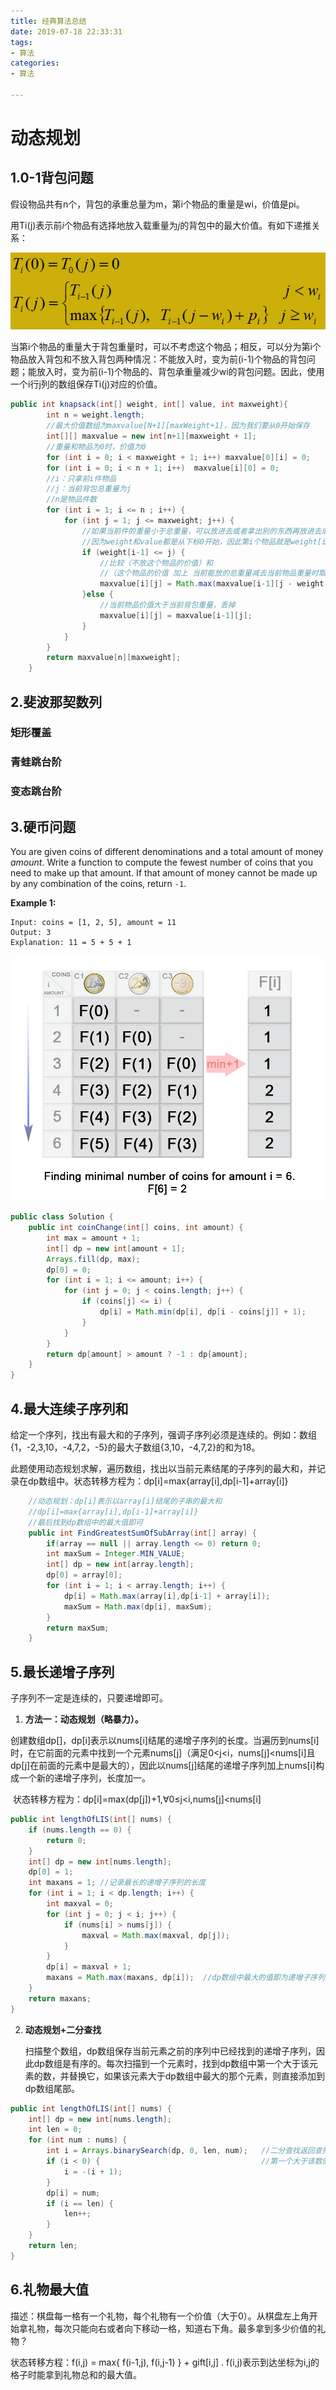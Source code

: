 ```yaml
---
title: 经典算法总结
date: 2019-07-18 22:33:31
tags: 
- 算法
categories:
- 算法

---
```


# 动态规划

## 1.0-1背包问题

假设物品共有n个，背包的承重总量为m，第i个物品的重量是wi，价值是pi。

用Ti(j)表示前*i*个物品有选择地放入载重量为*j*的背包中的最大价值。有如下递推关系：

![1567607144173](images\01背包.png)

当第i个物品的重量大于背包重量时，可以不考虑这个物品；相反，可以分为第i个物品放入背包和不放入背包两种情况：不能放入时，变为前(i-1)个物品的背包问题；能放入时，变为前(i-1)个物品的、背包承重量减少wi的背包问题。因此，使用一个i行j列的数组保存Ti(j)对应的价值。

```java
public int knapsack(int[] weight, int[] value, int maxweight){
        int n = weight.length;
        //最大价值数组为maxvalue[N+1][maxWeight+1]，因为我们要从0开始保存
        int[][] maxvalue = new int[n+1][maxweight + 1];
        //重量和物品为0时，价值为0
        for (int i = 0; i < maxweight + 1; i++) maxvalue[0][i] = 0;
        for (int i = 0; i < n + 1; i++)  maxvalue[i][0] = 0;
        //i：只拿前i件物品      
        //j：当前背包总重量为j
        //n是物品件数
        for (int i = 1; i <= n ; i++) {
            for (int j = 1; j <= maxweight; j++) {
                //如果当前件的重量小于总重量，可以放进去或者拿出别的东西再放进去或者不放进去
                //因为weight和value都是从下标0开始，因此第i个物品就是weight[i-1]
                if (weight[i-1] <= j) {
                    //比较（不放这个物品的价值）和
                    //（这个物品的价值 加上 当前能放的总重量减去当前物品重量时取前i-1个物品时的对应重量时                     //候的最高价值）
                    maxvalue[i][j] = Math.max(maxvalue[i-1][j - weight[i-1]] + value[i-1],maxvalue[i-1][j]);
                }else {
                    //当前物品价值大于当前背包重量，丢掉
                	maxvalue[i][j] = maxvalue[i-1][j];
                }
            }
        }
        return maxvalue[n][maxweight];
    }
```

## 2.斐波那契数列



### 矩形覆盖



### 青蛙跳台阶



### 变态跳台阶

## 3.硬币问题

You are given coins of different denominations and a total amount of money *amount*. Write a function to compute the fewest number of coins that you need to make up that amount. If that amount of money cannot be made up by any combination of the coins, return `-1`.

**Example 1:**

```
Input: coins = [1, 2, 5], amount = 11
Output: 3 
Explanation: 11 = 5 + 5 + 1
```

![](images\322_coin_change_table.png)

```java
public class Solution {
    public int coinChange(int[] coins, int amount) {
        int max = amount + 1;             
        int[] dp = new int[amount + 1];  
        Arrays.fill(dp, max);  
        dp[0] = 0;   
        for (int i = 1; i <= amount; i++) {
            for (int j = 0; j < coins.length; j++) {
                if (coins[j] <= i) {
                    dp[i] = Math.min(dp[i], dp[i - coins[j]] + 1);
                }
            }
        }
        return dp[amount] > amount ? -1 : dp[amount];
    }
}
```



## 4.最大连续子序列和

[牛客]: https://www.nowcoder.com/practice/459bd355da1549fa8a49e350bf3df484?tpId=13&amp;tqId=11183&amp;tPage=1&amp;rp=1&amp;ru=/ta/coding-interviews&amp;qru=/ta/coding-interviews/question-ranking

​	给定一个序列，找出有最大和的子序列，强调子序列必须是连续的。例如：数组{1，-2,3,10，-4,7,2，-5}的最大子数组{3,10，-4,7,2}的和为18。

​	此题使用动态规划求解，遍历数组，找出以当前元素结尾的子序列的最大和，并记录在dp数组中。状态转移方程为：dp[i]=max{array[i],dp[i-1]+array[i]}

```java
    //动态规划：dp[i]表示以array[i]结尾的子串的最大和
    //dp[i]=max{array[i],dp[i-1]+array[i]}
    //最后找到dp数组中的最大值即可
    public int FindGreatestSumOfSubArray(int[] array) {
        if(array == null || array.length <= 0) return 0;
        int maxSum = Integer.MIN_VALUE;
        int[] dp = new int[array.length];
        dp[0] = array[0];
        for (int i = 1; i < array.length; i++) {
            dp[i] = Math.max(array[i],dp[i-1] + array[i]);
            maxSum = Math.max(dp[i], maxSum);
        }
        return maxSum;
    }
```

## 5.最长递增子序列

[领扣]: https://leetcode-cn.com/problems/longest-increasing-subsequence/solution/dong-tai-gui-hua-er-fen-cha-zhao-tan-xin-suan-fa-p/#comment
[LeetCode]: https://leetcode.com/articles/longest-increasing-subsequence/

子序列不一定是连续的，只要递增即可。

1. **方法一：动态规划（略暴力）。**

​	创建数组dp[]，dp[i]表示以nums[i]结尾的递增子序列的长度。当遍历到nums[i]时，在它前面的元素中找到一个元素nums[j]（满足0<j<i，nums[j]<nums[i]且dp[j]在前面的元素中是最大的），因此以nums[j]结尾的递增子序列加上nums[i]构成一个新的递增子序列，长度加一。

​	状态转移方程为：dp[i]=max(dp[j])+1,∀0≤j<i,nums[j]<nums[i]

```java
public int lengthOfLIS(int[] nums) {
    if (nums.length == 0) {
        return 0;
    }
    int[] dp = new int[nums.length];
    dp[0] = 1;
    int maxans = 1; //记录最长的递增子序列的长度
    for (int i = 1; i < dp.length; i++) {
        int maxval = 0;
        for (int j = 0; j < i; j++) {
            if (nums[i] > nums[j]) {
                maxval = Math.max(maxval, dp[j]);
            }
        }
        dp[i] = maxval + 1;
        maxans = Math.max(maxans, dp[i]);  //dp数组中最大的值即为递增子序列的最大长度
    }
    return maxans;
}
```

2. **动态规划+二分查找**

   ​        扫描整个数组，dp数组保存当前元素之前的序列中已经找到的递增子序列，因此dp数组是有序的。每次扫描到一个元素时，找到dp数组中第一个大于该元素的数，并替换它，如果该元素大于dp数组中最大的那个元素，则直接添加到dp数组尾部。

```java
public int lengthOfLIS(int[] nums) {
    int[] dp = new int[nums.length];
    int len = 0;
    for (int num : nums) {
        int i = Arrays.binarySearch(dp, 0, len, num);   //二分查找返回查找到的数的下标，如果没有，返回
        if (i < 0) {                                    //第一个大于该数的元素的下标值（负的）。
            i = -(i + 1);
        }
        dp[i] = num;
        if (i == len) {
            len++;
        }
    }
    return len;
}
```

## 6.礼物最大值

描述：棋盘每一格有一个礼物，每个礼物有一个价值（大于0）。从棋盘左上角开始拿礼物，每次只能向右或者向下移动一格，知道右下角。最多拿到多少价值的礼物？

状态转移方程：f(i,j) = max{ f(i-1,j), f(i,j-1) }  +  gift[i,j] .      f(i,j)表示到达坐标为i,j的格子时能拿到礼物总和的最大值。